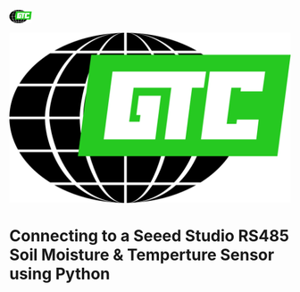 [<img alt="GTC Logo" width="40px" src="/images/gtc_logo.png" />](http://globaltechinc.com)

[![GTC Logo](/images/gtc_logo.png)](http://globaltechinc.com)

# Connecting to a Seeed Studio RS485 Soil Moisture & Temperture Sensor using Python

